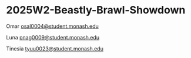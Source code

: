 # 2025W2-Beastly-Brawl-Showdown

Omar osal0004@student.monash.edu

Luna pnag0009@student.monash.edu

Tinesia tyuu0023@student.monash.edu

